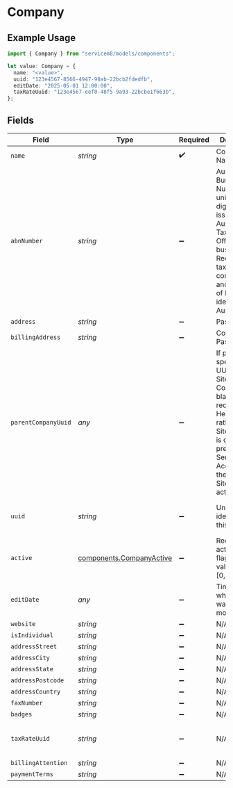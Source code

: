 # Company

## Example Usage

```typescript
import { Company } from "servicem8/models/components";

let value: Company = {
  name: "<value>",
  uuid: "123e4567-8566-4947-98ab-22bcb2fdedfb",
  editDate: "2025-05-01 12:00:00",
  taxRateUuid: "123e4567-eef0-48f5-9a93-22bcbe1f663b",
};
```

## Fields

| Field                                                                                                                                                                                                              | Type                                                                                                                                                                                                               | Required                                                                                                                                                                                                           | Description                                                                                                                                                                                                        | Example                                                                                                                                                                                                            |
| ------------------------------------------------------------------------------------------------------------------------------------------------------------------------------------------------------------------ | ------------------------------------------------------------------------------------------------------------------------------------------------------------------------------------------------------------------ | ------------------------------------------------------------------------------------------------------------------------------------------------------------------------------------------------------------------ | ------------------------------------------------------------------------------------------------------------------------------------------------------------------------------------------------------------------ | ------------------------------------------------------------------------------------------------------------------------------------------------------------------------------------------------------------------ |
| `name`                                                                                                                                                                                                             | *string*                                                                                                                                                                                                           | :heavy_check_mark:                                                                                                                                                                                                 | Company Name                                                                                                                                                                                                       |                                                                                                                                                                                                                    |
| `abnNumber`                                                                                                                                                                                                        | *string*                                                                                                                                                                                                           | :heavy_minus_sign:                                                                                                                                                                                                 | Australian Business Number. A unique 11-digit identifier issued by the Australian Taxation Office to businesses. Required for tax compliance and validation of business identity in Australia.                     |                                                                                                                                                                                                                    |
| `address`                                                                                                                                                                                                          | *string*                                                                                                                                                                                                           | :heavy_minus_sign:                                                                                                                                                                                                 | Password                                                                                                                                                                                                           |                                                                                                                                                                                                                    |
| `billingAddress`                                                                                                                                                                                                   | *string*                                                                                                                                                                                                           | :heavy_minus_sign:                                                                                                                                                                                                 | Confirm Password                                                                                                                                                                                                   |                                                                                                                                                                                                                    |
| `parentCompanyUuid`                                                                                                                                                                                                | *any*                                                                                                                                                                                                              | :heavy_minus_sign:                                                                                                                                                                                                 | If provided, specifies the UUID of this Site's parent Company. If blank, this record is a Head Office rather than a Site. This field is only present on ServiceM8 Accounts with the Company Sites addon activated. |                                                                                                                                                                                                                    |
| `uuid`                                                                                                                                                                                                             | *string*                                                                                                                                                                                                           | :heavy_minus_sign:                                                                                                                                                                                                 | Unique identifier for this record                                                                                                                                                                                  | 123e4567-8566-4947-98ab-22bcb2fdedfb                                                                                                                                                                               |
| `active`                                                                                                                                                                                                           | [components.CompanyActive](../../models/components/companyactive.md)                                                                                                                                               | :heavy_minus_sign:                                                                                                                                                                                                 | Record active/deleted flag.  Valid values are [0,1]                                                                                                                                                                |                                                                                                                                                                                                                    |
| `editDate`                                                                                                                                                                                                         | *any*                                                                                                                                                                                                              | :heavy_minus_sign:                                                                                                                                                                                                 | Timestamp at which record was last modified                                                                                                                                                                        | 2025-05-01 12:00:00                                                                                                                                                                                                |
| `website`                                                                                                                                                                                                          | *string*                                                                                                                                                                                                           | :heavy_minus_sign:                                                                                                                                                                                                 | N/A                                                                                                                                                                                                                |                                                                                                                                                                                                                    |
| `isIndividual`                                                                                                                                                                                                     | *string*                                                                                                                                                                                                           | :heavy_minus_sign:                                                                                                                                                                                                 | N/A                                                                                                                                                                                                                |                                                                                                                                                                                                                    |
| `addressStreet`                                                                                                                                                                                                    | *string*                                                                                                                                                                                                           | :heavy_minus_sign:                                                                                                                                                                                                 | N/A                                                                                                                                                                                                                |                                                                                                                                                                                                                    |
| `addressCity`                                                                                                                                                                                                      | *string*                                                                                                                                                                                                           | :heavy_minus_sign:                                                                                                                                                                                                 | N/A                                                                                                                                                                                                                |                                                                                                                                                                                                                    |
| `addressState`                                                                                                                                                                                                     | *string*                                                                                                                                                                                                           | :heavy_minus_sign:                                                                                                                                                                                                 | N/A                                                                                                                                                                                                                |                                                                                                                                                                                                                    |
| `addressPostcode`                                                                                                                                                                                                  | *string*                                                                                                                                                                                                           | :heavy_minus_sign:                                                                                                                                                                                                 | N/A                                                                                                                                                                                                                |                                                                                                                                                                                                                    |
| `addressCountry`                                                                                                                                                                                                   | *string*                                                                                                                                                                                                           | :heavy_minus_sign:                                                                                                                                                                                                 | N/A                                                                                                                                                                                                                |                                                                                                                                                                                                                    |
| `faxNumber`                                                                                                                                                                                                        | *string*                                                                                                                                                                                                           | :heavy_minus_sign:                                                                                                                                                                                                 | N/A                                                                                                                                                                                                                |                                                                                                                                                                                                                    |
| `badges`                                                                                                                                                                                                           | *string*                                                                                                                                                                                                           | :heavy_minus_sign:                                                                                                                                                                                                 | N/A                                                                                                                                                                                                                |                                                                                                                                                                                                                    |
| `taxRateUuid`                                                                                                                                                                                                      | *string*                                                                                                                                                                                                           | :heavy_minus_sign:                                                                                                                                                                                                 | N/A                                                                                                                                                                                                                | 123e4567-eef0-48f5-9a93-22bcbe1f663b                                                                                                                                                                               |
| `billingAttention`                                                                                                                                                                                                 | *string*                                                                                                                                                                                                           | :heavy_minus_sign:                                                                                                                                                                                                 | N/A                                                                                                                                                                                                                |                                                                                                                                                                                                                    |
| `paymentTerms`                                                                                                                                                                                                     | *string*                                                                                                                                                                                                           | :heavy_minus_sign:                                                                                                                                                                                                 | N/A                                                                                                                                                                                                                |                                                                                                                                                                                                                    |